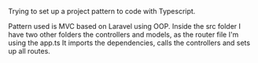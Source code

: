 Trying to set up a project pattern to code with Typescript.

Pattern used is MVC based on Laravel using OOP. Inside the src folder I have two other folders the controllers and models, as the router file I'm using the app.ts It imports the dependencies, calls the controllers and sets up all routes.
